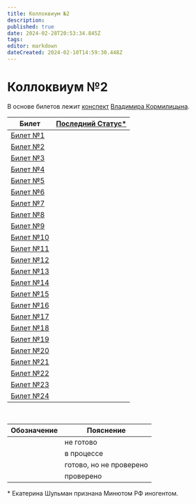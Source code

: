 ```yaml
---
title: Коллоквиум №2
description: 
published: true
date: 2024-02-28T20:53:34.845Z
tags: 
editor: markdown
dateCreated: 2024-02-10T14:59:30.448Z
---
```


# Коллоквиум №2

В основе билетов лежит [конспект](https://github.com/i80287/Calculus-HSE-SE) [Владимира Кормилицына](https://i8088_t.t.me).

| Билет | [Последний Статус*](https://www.youtube.com/live/aSUHepfYEAE?si=tfKCo9gnlJfeHZWr) |
| --- | --- |
| [Билет №1](/matan/kollok2/1) | <div class='box agreen'>&nbsp;</div> |
| [Билет №2](/matan/kollok2/2) | <div class='box agreen'>&nbsp;</div> |
| [Билет №3](/matan/kollok2/3) | <div class='box agreen'>&nbsp;</div> |
| [Билет №4](/matan/kollok2/4) | <div class='box agreen'>&nbsp;</div> |
| [Билет №5](/matan/kollok2/5) | <div class='box agreen'>&nbsp;</div> |
| [Билет №6](/matan/kollok2/6) | <div class='box agreen'>&nbsp;</div> |
| [Билет №7](/matan/kollok2/7) | <div class='box agreen'>&nbsp;</div> |
| [Билет №8](/matan/kollok2/8) | <div class='box agreen'>&nbsp;</div> |
| [Билет №9](/matan/kollok2/9) | <div class='box agreen'>&nbsp;</div> |
| [Билет №10](/matan/kollok2/10) | <div class='box agreen'>&nbsp;</div> |
| [Билет №11](/matan/kollok2/11) | <div class='box agreen'>&nbsp;</div> |
| [Билет №12](/matan/kollok2/12) | <div class='box red'>&nbsp;</div> |
| [Билет №13](/matan/kollok2/13) | <div class='box agreen'>&nbsp;</div> |
| [Билет №14](/matan/kollok2/14) | <div class='box agreen'>&nbsp;</div> |
| [Билет №15](/matan/kollok2/15) | <div class='box cgreen'>&nbsp;</div> |
| [Билет №16](/matan/kollok2/16) | <div class='box cgreen'>&nbsp;</div> |
| [Билет №17](/matan/kollok2/17) | <div class='box cgreen'>&nbsp;</div> |
| [Билет №18](/matan/kollok2/18) | <div class='box cgreen'>&nbsp;</div> |
| [Билет №19](/matan/kollok2/19) | <div class='box cgreen'>&nbsp;</div> |
| [Билет №20](/matan/kollok2/20) | <div class='box cgreen'>&nbsp;</div> |
| [Билет №21](/matan/kollok2/21) | <div class='box cgreen'>&nbsp;</div> |
| [Билет №22](/matan/kollok2/22) | <div class='box cgreen'>&nbsp;</div> |
| [Билет №23](/matan/kollok2/23) | <div class='box cgreen'>&nbsp;</div> |
| [Билет №24](/matan/kollok2/24) | <div class='box cgreen'>&nbsp;</div> |

&nbsp;

| Обозначение | Пояснение |
| --- | --- |
| <div class='box red'>&nbsp;</div> | не готово |
| <div class='box orange'>&nbsp;</div> | в процессе |
| <div class='box cgreen'>&nbsp;</div> | готово, но не проверено |
| <div class='box agreen'>&nbsp;</div> | проверено |

\* Екатерина Шульман признана Минютом РФ иногентом.